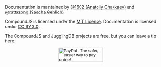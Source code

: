 
Documentation is maintained by [@1602 (Anatoliy Chakkaev)](http://twitter.com/1602) and [@rattazong (Sascha Gehlich)](http://twitter.com/rattazong).

CompoundJS is licensed under the [MIT License](http://www.opensource.org/licenses/mit-license.php). Documentation is licensed under [CC BY 3.0](http://creativecommons.org/licenses/by/3.0/).

The CompoundJS and JugglingDB projects are free, but you can leave a tip here:

<form style="text-align: center" action="https://www.paypal.com/cgi-bin/webscr" method="post">
  <input type="hidden" name="cmd" value="_s-xclick">
  <input type="hidden" name="hosted_button_id" value="J3JJDYJW78LEJ">
  <input type="image" style="box-shadow: none; -webkit-box-shadow: none; padding: 0; border: 0; width: 147px; height: 47px;" src="https://www.paypalobjects.com/en_US/i/btn/btn_donateCC_LG.gif" border="0" name="submit" alt="PayPal - The safer, easier way to pay online!">
  <img alt="" border="0" src="https://www.paypalobjects.com/ru_RU/i/scr/pixel.gif" width="1" height="1">
</form>